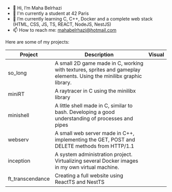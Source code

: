 - 👋 Hi, I’m Maha Belrhazi
- 🌱 I'm currently a student at 42 Paris
- 🌱 I’m currently learning C, C++, Docker and a complete web stack (HTML, CSS, JS, TS, REACT, NodeJS, NestJS)
- 📫 How to reach me: mahabelrhazi@hotmail.com

Here are some of my projects:

|  **Project**     | **Description** | **Visual**|
| ---------------- | --------------- | --------- |
| so_long          | A small 2D game made in C, working with textures, sprites and gameplay elements. Using the minilibx graphic library. |                      |
| miniRT          | A raytracer in C using the minilibx library               |                        |
| minishell        | A little shell made in C, similar to bash. Developing a good understanding of processes and pipes             |                        |
| webserv          | A small web server made in C++, implementing the GET, POST and DELETE methods from HTTP/1.1               |                        |
| inception         | A system administration project. Virtualizing several Docker images in my own virtual machine.                       |                |
| ft_transcendance  | Creating a full website using ReactTS and NestTS                 |                     |
